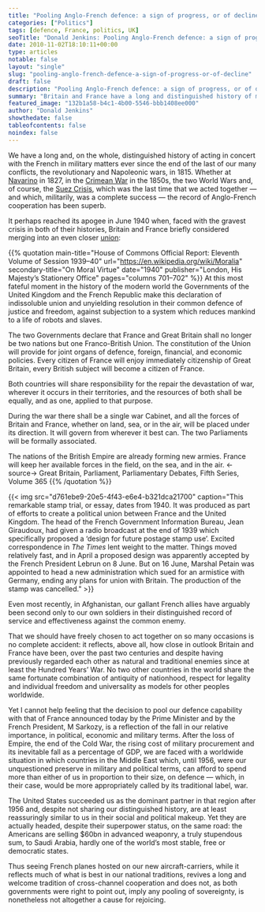 ```yaml
---
title: "Pooling Anglo-French defence: a sign of progress, or of decline?"
categories: ["Politics"]
tags: [defence, France, politics, UK]
seoTitle: "Donald Jenkins: Pooling Anglo-French defence: a sign of progress, or of decline?"
date: 2010-11-02T18:10:11+00:00
type: articles
notable: false
layout: "single"
slug: "pooling-anglo-french-defence-a-sign-of-progress-or-of-decline"
draft: false
description: "Pooling Anglo-French defence: a sign of progress, or of decline?"
summary: "Britain and France have a long and distinguished history of military cooperation, stretching back to the Greek liberation war in 1827 and spanning two centuries during which their action has regularly turned the balance of events decisively in favour of progress and democracy while simultaneously advancing both our ancient nations'' individual interests. The recent announcement by both governments that they would be pooling parts of the defence capacity falls neatly in that tradition and is thus a cause for rejoicing: yet it can also, unfortunately, be seen as the consequence of both our countries'' relative fall in influence, already well underway when we jointly embarked on the Suez expedition in 1956 and which has sadly gone much further since."
featured_image: "132b1a58-b4c1-4b00-5546-bbb1408ee000"
author: "Donald Jenkins"
showthedate: false
tableofcontents: false
noindex: false
---
```


We have a long and, on the whole, distinguished history of acting in concert with the French in military matters ever since the end of the last of our many conflicts, the revolutionary and Napoleonic wars, in 1815. Whether at [Navarino](https://en.wikipedia.org/wiki/Battle_of_Navarino) in 1827, in the [Crimean War](https://en.wikipedia.org/wiki/Crimean_war) in the 1850s, the two World Wars and, of course, the [Suez Crisis](https://en.wikipedia.org/wiki/Suez_crisis), which was the last time that we acted together — and which, militarily, was a complete success — the record of Anglo-French cooperation has been superb.

It perhaps reached its apogee in June 1940 when, faced with the gravest crisis in both of their histories, Britain and France briefly considered merging into an even closer [union](https://en.wikipedia.org/wiki/Anglo-French_Union):

{{% quotation main-title="House of Commons Official Report: Eleventh Volume of Session 1939–40" url="https://en.wikipedia.org/wiki/Moralia" secondary-title="On Moral Virtue" date="1940" publisher="London, His Majesty’s Stationery Office" pages="columns 701–702" %}}
At this most fateful moment in the history of the modern world the Governments of the United Kingdom and the French Republic make this declaration of indissoluble union and unyielding resolution in their common defence of justice and freedom, against subjection to a system which reduces mankind to a life of robots and slaves.

The two Governments declare that France and Great Britain shall no longer be two nations but one Franco-British Union. The constitution of the Union will provide for joint organs of defence, foreign, financial, and economic policies. Every citizen of France will enjoy immediately citizenship of Great Britain, every British subject will become a citizen of France.

Both countries will share responsibility for the repair the devastation of war, wherever it occurs in their territories, and the resources of both shall be equally, and as one, applied to that purpose.

During the war there shall be a single war Cabinet, and all the forces of Britain and France, whether on land, sea, or in the air, will be placed under its direction. It will govern from wherever it best can. The two Parliaments will be formally associated.

The nations of the British Empire are already forming new armies. France will keep her available forces in the field, on the sea, and in the air.
<-source->
Great Britain, Parliament, Parliamentary Debates, Fifth Series, Volume 365
{{% /quotation %}}

{{< img src="d761ebe9-20e5-4f43-e6e4-b321dca21700" caption="This remarkable stamp trial, or essay, dates from 1940. It was produced as part of efforts to create a political union between France and the United Kingdom. The head of the French Government Information Bureau, Jean Giraudoux, had given a radio broadcast at the end of 1939 which specifically proposed a ‘design for future postage stamp use’. Excited correspondence in _The Times_ lent weight to the matter. Things moved relatively fast, and in April a proposed design was apparently accepted by the French President Lebrun on 8 June. But on 16 June, Marshal Petain was appointed to head a new administration which sued for an armistice with Germany, ending any plans for union with Britain. The production of the stamp was cancelled." >}}

Even most recently, in Afghanistan, our gallant French allies have arguably been second only to our own soldiers in their distinguished record of service and effectiveness against the common enemy.

That we should have freely chosen to act together on so many occasions is no complete accident: it reflects, above all, how close in outlook Britain and France have been, over the past two centuries and despite having previously regarded each other as natural and traditional enemies since at least the Hundred Years’ War. No two other countries in the world share the same fortunate combination of antiquity of nationhood, respect for legality and individual freedom and universality as models for other peoples worldwide.

Yet I cannot help feeling that the decision to pool our defence capability with that of France announced today by the Prime Minister and by the French President, M Sarkozy, is a reflection of the fall in our relative importance, in political, economic and military terms. After the loss of Empire, the end of the Cold War, the rising cost of military procurement and its inevitable fall as a percentage of GDP, we are faced with a worldwide situation in which countries in the Middle East which, until 1956, were our unquestioned preserve in military and political terms, can afford to spend more than either of us in proportion to their size, on defence — which, in their case, would be more appropriately called by its traditional label, war.

The United States succeeded us as the dominant partner in that region after 1956 and, despite not sharing our distinguished history, are at least reassuringly similar to us in their social and political makeup. Yet they are actually headed, despite their superpower status, on the same road: the Americans are selling $60bn in advanced weaponry, a truly stupendous sum, to Saudi Arabia, hardly one of the world’s most stable, free or democratic states.

Thus seeing French planes hosted on our new aircraft-carriers, while it reflects much of what is best in our national traditions, revives a long and welcome tradition of cross-channel cooperation and does not, as both governments were right to point out, imply any pooling of sovereignty, is nonetheless not altogether a cause for rejoicing.

